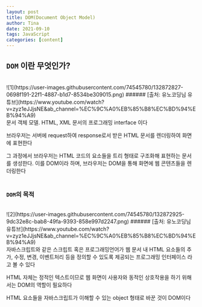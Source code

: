 ```yaml
---
layout: post
title: DOM(Document Object Model)
author: Tina
date: 2021-09-10
tags: JavaScript
categories: [content]
---
```


## `DOM` 이란 무엇인가?
<br>
![1](https://user-images.githubusercontent.com/74545780/132872827-0698f191-22f1-4887-b1d7-8534be309015.png)
###### [출처: 유노코딩님 유튜브](https://www.youtube.com/watch?v=zyz1eJJjsNE&ab_channel=%EC%9C%A0%EB%85%B8%EC%BD%94%EB%94%A9)
<br>
문서 객체 모델. HTML, XML 문서의 프로그래밍 interface 이다

브라우저는 서버에 request하여 response로서 받은 HTML 문서를 렌더링하여 화면에 표현한다

그 과정에서 브라우저는 HTML 코드의 요소들을 트리 형태로 구조화해 표현하는 문서를 생성한다. 이를 DOM이라 하며, 브라우저는 DOM을 통해 화면에 웹 콘텐츠들을 렌더링한다
<br><br>
### `DOM`의 목적
<br>
![2](https://user-images.githubusercontent.com/74545780/132872925-9dc32e8c-bab8-49fa-9393-858e997d2247.png)
###### [출처: 유노코딩님 유튜브](https://www.youtube.com/watch?v=zyz1eJJjsNE&ab_channel=%EC%9C%A0%EB%85%B8%EC%BD%94%EB%94%A9)
<br>
자바스크립트와 같은 스크립트 혹은 프로그래밍언어가 웹 문서 내 HTML 요소들의 추가, 수정, 변경, 이벤트처리 등을 정의할 수 있도록 제공되는 프로그래밍 인터페이스 라고 볼 수 있다

HTML 자체는 정적인 텍스트이므로 웹 화면이 사용자와 동적인 상호작용을 하기 위해서는 DOM의 역할이 필요하다

HTML 요소들을 자바스크립트가 이해할 수 있는 object 형태로 바꾼 것이 DOM이다

